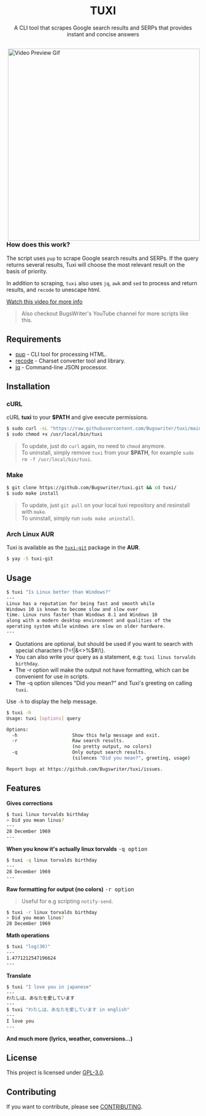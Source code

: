 <h1 align="center">TUXI</h1>
<p align="center">A CLI tool that scrapes Google search results and SERPs that provides instant and concise answers</p>

##  

<img src="https://i.ibb.co/sCwYpZ8/general.gif" alt="Video Preview Gif" align="right" width="500px"/>

### How does this work?

The script uses `pup` to scrape Google search results and SERPs.
If the query returns several results, Tuxi will choose the most 
relevant result on the basis of priority.

In addition to scraping, `tuxi` also uses `jq`, `awk` and `sed` 
to process and return results, and `recode` to unescape html.


[Watch this video for more info](https://youtu.be/E0J_IVrn1dg)
> Also checkout BugsWriter's YouTube channel for more scripts like this.

## Requirements

* [pup](https://github.com/ericchiang/pup) - CLI tool for processing HTML.
* [recode](https://github.com/rrthomas/recode) - Charset converter tool and library.
* [jq](https://github.com/stedolan/jq) - Command-line JSON processor.

## Installation

### cURL
cURL **tuxi** to your **$PATH** and give execute permissions.

```sh
$ sudo curl -sL "https://raw.githubusercontent.com/Bugswriter/tuxi/main/tuxi" -o /usr/local/bin/tuxi
$ sudo chmod +x /usr/local/bin/tuxi
```
> To update, just do `curl` again, no need to `chmod` anymore.  
> To uninstall, simply remove `tuxi` from your **$PATH**, for example `sudo rm -f /usr/local/bin/tuxi`.

### Make
```sh
$ git clone https://github.com/Bugswriter/tuxi.git && cd tuxi/
$ sudo make install
```
> To update, just `git pull` on your local tuxi repository and resinstall with `make`.  
> To uninstall, simply run `sudo make uninstall`.

### Arch Linux AUR
Tuxi is available as the [`tuxi-git`](https://aur.archlinux.org/packages/tuxi-git/) package in the **AUR**.
```sh
$ yay -S tuxi-git
```

## Usage

```sh
$ tuxi "Is Linux better than Windows?"
---
Linux has a reputation for being fast and smooth while
Windows 10 is known to become slow and slow over
time. Linux runs faster than Windows 8.1 and Windows 10
along with a modern desktop environment and qualities of the
operating system while windows are slow on older hardware.
---
```
* Quotations are optional, but should be used if you want to search with special characters (?=!|&<>%$#/\\).
* You can also write your query as a statement, e.g: `tuxi linus torvalds birthday`.
* The -r option will make the output not have formatting, which can be convenient for use in scripts.
* The -q option silences "Did you mean?" and Tuxi's greeting on calling `tuxi`.

Use `-h` to display the help message.

```sh
$ tuxi -h
Usage: tuxi [options] query

Options:
  -h                    Show this help message and exit.
  -r                    Raw search results.
                        (no pretty output, no colors)
  -q                    Only output search results.
                        (silences "Did you mean?", greeting, usage)

Report bugs at https://github.com/Bugswriter/tuxi/issues.
```

## Features

**Gives corrections**
```sh
$ tuxi linux torvalds birthday
> Did you mean linus?
---
28 December 1969
---
```

**When you know it's actually linux torvalds** <kbd>-q option</kbd>
```sh
$ tuxi -q linux torvalds birthday
---
28 December 1969
---
```

**Raw formatting for output (no colors)** <kbd>-r option</kbd>
> Useful for e.g scripting `notify-send`.
```sh
$ tuxi -r linux torvalds birthday
> Did you mean linus?
28 December 1969
```

**Math operations**
```sh
$ tuxi "log(30)"
---
1.4771212547196624
---
```

**Translate**
```sh
$ tuxi "I love you in japanese"
---
わたしは、あなたを愛しています
---
$ tuxi "わたしは、あなたを愛しています in english"
---
I love you
---
```

**And much more (lyrics, weather, conversions...)**

## License

This project is licensed under [GPL-3.0](./LICENSE).

## Contributing

If you want to contribute, please see [CONTRIBUTING](./.github/ISSUE_TEMPLATE/CONTRIBUTING.md).

